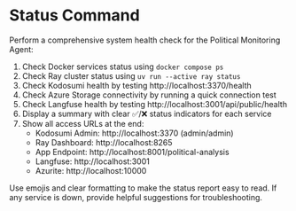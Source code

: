 # Status Command

Perform a comprehensive system health check for the Political Monitoring Agent:

1. Check Docker services status using `docker compose ps`
2. Check Ray cluster status using `uv run --active ray status`
3. Check Kodosumi health by testing http://localhost:3370/health
4. Check Azure Storage connectivity by running a quick connection test
5. Check Langfuse health by testing http://localhost:3001/api/public/health
6. Display a summary with clear ✅/❌ status indicators for each service
7. Show all access URLs at the end:
   - Kodosumi Admin: http://localhost:3370 (admin/admin)
   - Ray Dashboard: http://localhost:8265
   - App Endpoint: http://localhost:8001/political-analysis  
   - Langfuse: http://localhost:3001
   - Azurite: http://localhost:10000

Use emojis and clear formatting to make the status report easy to read. If any service is down, provide helpful suggestions for troubleshooting.